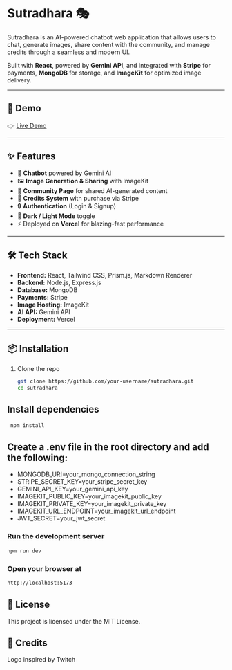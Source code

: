 
# Sutradhara 🎭

Sutradhara is an AI-powered chatbot web application that allows users to chat, generate images, share content with the community, and manage credits through a seamless and modern UI.  

Built with **React**, powered by **Gemini API**, and integrated with **Stripe** for payments, **MongoDB** for storage, and **ImageKit** for optimized image delivery.  

---

## 🚀 Demo
👉 [Live Demo](https://sutradhara.vercel.app/)  

---

## ✨ Features
- 💬 **Chatbot** powered by Gemini AI  
- 🖼️ **Image Generation & Sharing** with ImageKit  
- 👥 **Community Page** for shared AI-generated content  
- 💎 **Credits System** with purchase via Stripe  
- 🔒 **Authentication** (Login & Signup)  
- 🌙 **Dark / Light Mode** toggle  
- ⚡ Deployed on **Vercel** for blazing-fast performance  

---

## 🛠️ Tech Stack
- **Frontend:** React, Tailwind CSS, Prism.js, Markdown Renderer  
- **Backend:** Node.js, Express.js  
- **Database:** MongoDB  
- **Payments:** Stripe  
- **Image Hosting:** ImageKit  
- **AI API:** Gemini API  
- **Deployment:** Vercel  

---

## 📦 Installation

1. Clone the repo
   ```bash
   git clone https://github.com/your-username/sutradhara.git
   cd sutradhara


## Install dependencies

```bash
 npm install
```


## Create a .env file in the root directory and add the following:

- MONGODB_URI=your_mongo_connection_string
- STRIPE_SECRET_KEY=your_stripe_secret_key
- GEMINI_API_KEY=your_gemini_api_key
- IMAGEKIT_PUBLIC_KEY=your_imagekit_public_key
- IMAGEKIT_PRIVATE_KEY=your_imagekit_private_key
- IMAGEKIT_URL_ENDPOINT=your_imagekit_url_endpoint
- JWT_SECRET=your_jwt_secret


### Run the development server
```bash
npm run dev
```

### Open your browser at

```bash
http://localhost:5173
```


## 📝 License

This project is licensed under the MIT License.

## 🙏 Credits

Logo inspired by Twitch


